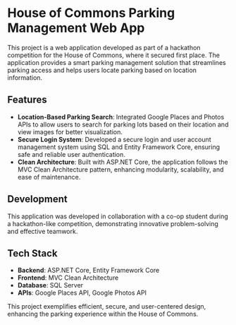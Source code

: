 # House of Commons Parking Management Web App

This project is a web application developed as part of a hackathon competition for the House of Commons, where it secured first place. The application provides a smart parking management solution that streamlines parking access and helps users locate parking based on location information.

## Features

- **Location-Based Parking Search**: Integrated Google Places and Photos APIs to allow users to search for parking lots based on their location and view images for better visualization.
- **Secure Login System**: Developed a secure login and user account management system using SQL and Entity Framework Core, ensuring safe and reliable user authentication.
- **Clean Architecture**: Built with ASP.NET Core, the application follows the MVC Clean Architecture pattern, enhancing modularity, scalability, and ease of maintenance.

## Development

This application was developed in collaboration with a co-op student during a hackathon-like competition, demonstrating innovative problem-solving and effective teamwork.

## Tech Stack

- **Backend**: ASP.NET Core, Entity Framework Core
- **Frontend**: MVC Clean Architecture
- **Database**: SQL Server
- **APIs**: Google Places API, Google Photos API

This project exemplifies efficient, secure, and user-centered design, enhancing the parking experience within the House of Commons.
